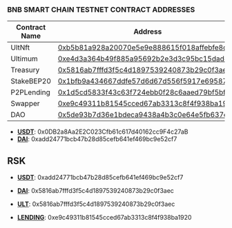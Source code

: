 ### BNB SMART CHAIN TESTNET CONTRACT ADDRESSES


| Contract Name | Address                                    | Verification Status |
|---------------|--------------------------------------------|---------------------|
| UltNft        | [0xb5b81a928a20070e5e9e888615f018affebfe8de](https://testnet.bscscan.com/address/0xb5b81a928a20070e5e9e888615f018affebfe8de) | Verified            |
| Ultimum       | [0xe4d3a364b49f885a95692b2e3d3c95bc15dad4d0](https://testnet.bscscan.com/address/0xe4d3a364b49f885a95692b2e3d3c95bc15dad4d0) | Verified            |
| Treasury      | [0x5816ab7fffd3f5c4d1897539240873b29c0f3aec](https://testnet.bscscan.com/address/0x5816ab7fffd3f5c4d1897539240873b29c0f3aec) | Verified            |
| StakeBEP20     | [0x1bfb9a434667ddfe57d6d67d556f5917e6958764](https://testnet.bscscan.com/address/0x1bfb9a434667ddfe57d6d67d556f5917e6958764) | Verified            |
| P2PLending    | [0x1d5cd5833f43c63f724ebb0f28c6aaed79bf5bf2](https://testnet.bscscan.com/address/0x1d5cd5833f43c63f724ebb0f28c6aaed79bf5bf2) | Verified            |
| Swapper       | [0xe9c49311b81545cced67ab3313c8f4f938ba1920](https://testnet.bscscan.com/address/0xe9c49311b81545cced67ab3313c8f4f938ba1920) | Verified            |
| DAO           | [0x5de93b7d36e1bdeca9438a4b3c0e64e5fb637e76](https://testnet.bscscan.com/address/0x5de93b7d36e1bdeca9438a4b3c0e64e5fb637e76) | Verified            |


- **[USDT](https://testnet.bscscan.com/address/0x0db2a8aa2e2c023cfb61c617d40162cc9f4c27ab)**: 0x0DB2a8Aa2E2C023Cfb61c617d40162cc9F4c27aB
- **[DAI](https://testnet.bscscan.com/address/0xadd24771bcb47b28d85cefb641ef469bc9e52cf7)**: 0xadd24771bcb47b28d85cefb641ef469bc9e52cf7




## RSK

- **[USDT](https://explorer.testnet.rootstock.io/address/0xadd24771bcb47b28d85cefb641ef469bc9e52cf7)**: 0xadd24771bcb47b28d85cefb641ef469bc9e52cf7

- **[DAI](https://explorer.testnet.rootstock.io/address/0x5816ab7fffd3f5c4d1897539240873b29c0f3aec)**: 0x5816ab7fffd3f5c4d1897539240873b29c0f3aec

- **[ULT](https://explorer.testnet.rootstock.io/address/0x1d5cd5833f43c63f724ebb0f28c6aaed79bf5bf2)**: 0x5816ab7fffd3f5c4d1897539240873b29c0f3aec


- **[LENDING](https://explorer.testnet.rootstock.io/address/0xe9c49311b81545cced67ab3313c8f4f938ba1920)**: 0xe9c49311b81545cced67ab3313c8f4f938ba1920

